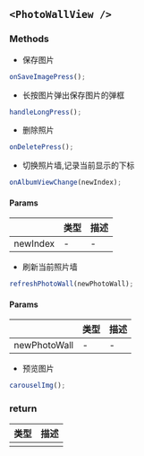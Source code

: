 ## `<PhotoWallView />`

### Methods

- 保存图片

```js
onSaveImagePress();
```

- 长按图片弹出保存图片的弹框

```js
handleLongPress();
```

- 删除照片

```js
onDeletePress();
```

- 切换照片墙,记录当前显示的下标

```js
onAlbumViewChange(newIndex);
```

#### Params

|          | 类型 | 描述 |
| -------- | ---- | ---- |
| newIndex | -    | -    |

- 刷新当前照片墙

```js
refreshPhotoWall(newPhotoWall);
```

#### Params

|              | 类型 | 描述 |
| ------------ | ---- | ---- |
| newPhotoWall | -    | -    |

- 预览图片

```js
carouselImg();
```

### return

| 类型 | 描述 |
| ---- | ---- |
|      |      |
